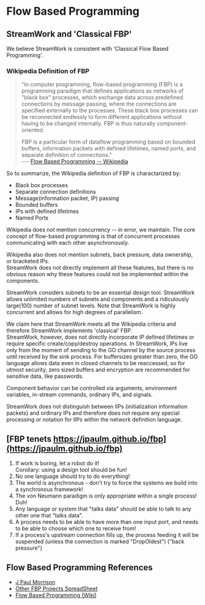 # Flow Based Programming  
  
##  StreamWork and 'Classical FBP'

We believe StreamWork is consistent with 'Classical Flow Based Programming'. 

### Wikipedia Definition of FBP

>"In computer programming, flow-based programming (FBP) is a programming paradigm that defines applications as networks of "black box" processes, which exchange data across predefined connections by message passing, where the connections are specified externally to the processes. These black box processes can be reconnected endlessly to form different applications without having to be changed internally. FBP is thus naturally component-oriented.

>FBP is a particular form of dataflow programming based on bounded buffers, information packets with defined lifetimes, named ports, and separate definition of connections."
   <br>--- [Flow Based Programming -- Wikipedia](https://en.wikipedia.org/wiki/Flow-based_programming)

So to summarize, the Wikipedia definition of FBP is charactarized by:

   * Black box processes
   * Separate connection definitions
   * Message(information packet, IP) passing
   * Bounded buffers
   * IPs with defined lifetimes
   * Named Ports

Wikipedia does not mention concurrency -- in error, we maintain. 
The core concept of flow-based programming is that of concurrent processes
communicating with each other asynchronously. 
 
Wikipedia also does not mention subnets, 
back pressure, data ownership, or bracketed IPs.  
StreamWork does not directly implement all these features,
but there is no obvious reason why these features could not 
be implemented within the components. 

StreamWork considers subnets to be an essential design tool.  StreamWork allows unlimited numbers of subnets and components and a ridiculously large(100) number of subnet levels.  Note that 
StreamWork is highly concurrent and allows for high degrees of parallelism.   

We claim here that StreamWork meets all the Wikipedia criteria 
and therefore StreamWork implements 'classical' FBP.  
StreamWork, however, does not directly incorporate IP defined 
lifetimes or require specific create/copy/destroy
operations.  In StreamWork, IPs live only from the moment of sending to
the GO channel by the source process until received by the sink process. 
For buffersizes greater than zero, the GO language allows data even in
closed channels to be reaccessed, so 
for utmost security, zero sized buffers and encryption are recommended 
for sensitive data, like passwords.

Component behavior can be controlled via arguments, environment
variables,  in-stream commands, ordinary IPs, and signals.

StreamWork does not distinguish between IIPs (initialization information 
packets) and ordinary IPs and therefore does not require any special 
processing or notation for IIPs within the network definition language.    

## [FBP tenets https://jpaulm.github.io/fbp](https://jpaulm.github.io/fbp)

 1. If work is boring, let a robot do it!
    <br>Corollary: using a design tool should be fun!
 2. No one language should try to do everything!
 3. The world is asynchronous - don't try to force the systems we build into a synchronous framework!
 4. The von Neumann paradigm is only appropriate within a single process! Duh!
 5. Any language or system that "talks data" should be able to talk to any other one that "talks data".
 6. A process needs to be able to have more than one input port, and needs to be able to choose which one to receive from!
 7. If a process's upstream connection fills up, the process feeding it will be suspended (unless the connection is marked "DropOldest") ("back pressure")


## Flow Based Programming References
  * [J Paul Morrison](https://jpaulm.github.io/fbp/)
  * [Other FBP Projects SpreadSheet](https://fbp.twyoung.com/)
  * [Flow Based Programming (Wiki)](https://en.wikipedia.org/wiki/Flow-based_programming)

